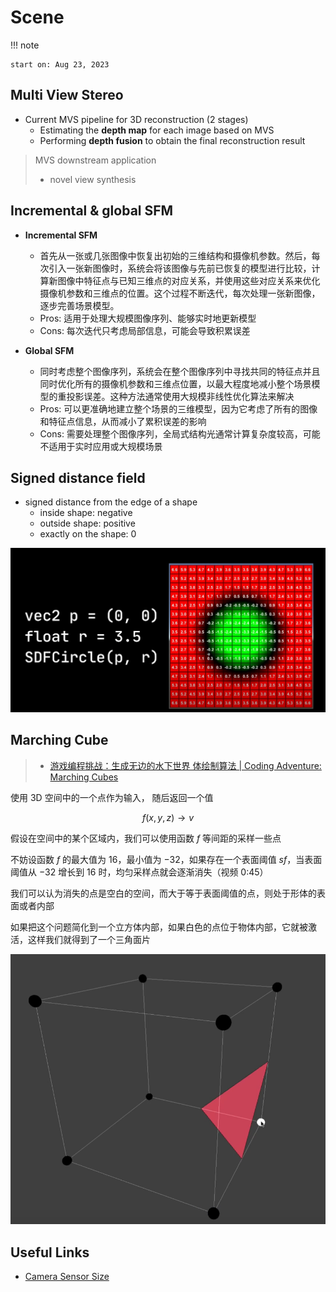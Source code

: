 # Scene

!!! note

    start on: Aug 23, 2023

## Multi View Stereo

- Current MVS pipeline for 3D reconstruction (2 stages)
    - Estimating the **depth map** for each image based on MVS
    - Performing **depth fusion** to obtain the final reconstruction result

> MVS downstream application
>
> - novel view synthesis

## Incremental & global SFM

- **Incremental SFM**
    - 首先从一张或几张图像中恢复出初始的三维结构和摄像机参数。然后，每次引入一张新图像时，系统会将该图像与先前已恢复的模型进行比较，计算新图像中特征点与已知三维点的对应关系，并使用这些对应关系来优化摄像机参数和三维点的位置。这个过程不断迭代，每次处理一张新图像，逐步完善场景模型。
    - Pros: 适用于处理大规模图像序列、能够实时地更新模型
    - Cons: 每次迭代只考虑局部信息，可能会导致积累误差

- **Global SFM**
    - 同时考虑整个图像序列，系统会在整个图像序列中寻找共同的特征点并且同时优化所有的摄像机参数和三维点位置，以最大程度地减小整个场景模型的重投影误差。这种方法通常使用大规模非线性优化算法来解决
    - Pros: 可以更准确地建立整个场景的三维模型，因为它考虑了所有的图像和特征点信息，从而减小了累积误差的影响
    - Cons: 需要处理整个图像序列，全局式结构光通常计算复杂度较高，可能不适用于实时应用或大规模场景

## Signed distance field

- signed distance from the edge of a shape
    - inside shape: negative
    - outside shape: positive
    - exactly on the shape: 0

![image-20230824152525493](./assets/image-20230824152525493.png)

## Marching Cube

> - [游戏编程挑战：生成无边的水下世界 体绘制算法 | Coding Adventure: Marching Cubes](https://www.bilibili.com/video/BV1yJ411r73v/)

使用 3D 空间中的一个点作为输入， 随后返回一个值


$$
f(x,y,z) \to v
$$


假设在空间中的某个区域内，我们可以使用函数 $f$ 等间距的采样一些点

不妨设函数 $f$ 的最大值为 $16$，最小值为 $-32$，如果存在一个表面阈值 $sf$，当表面阈值从 $-32$ 增长到 $16$ 时，均匀采样点就会逐渐消失（视频 0:45）

我们可以认为消失的点是空白的空间，而大于等于表面阈值的点，则处于形体的表面或者内部

如果把这个问题简化到一个立方体内部，如果白色的点位于物体内部，它就被激活，这样我们就得到了一个三角面片



![image-20230828102922879](./assets/image-20230828102922879.png)



## Useful Links

- [Camera Sensor Size](https://designreviews.com/digital-camera-sensor-size-chart/)